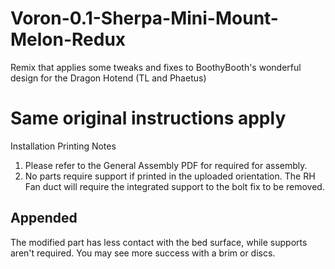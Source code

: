 # Voron-0.1-Sherpa-Mini-Mount-Melon-Redux
Remix that applies some tweaks and fixes to BoothyBooth's wonderful design for the Dragon Hotend (TL and Phaetus)


# Same original instructions apply 

Installation Printing Notes

1. Please refer to the General Assembly PDF for required for assembly. 
2. No parts require support if printed in the uploaded orientation. The RH Fan duct will require the integrated support to the bolt fix to be removed.

## Appended
The modified part has less contact with the bed surface, while supports aren't required. You may see more success with a brim or discs. 
